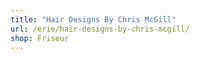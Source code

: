 ```yaml
---
title: "Hair Designs By Chris McGill"
url: /erie/hair-designs-by-chris-mcgill/
shop: Friseur
---
```

